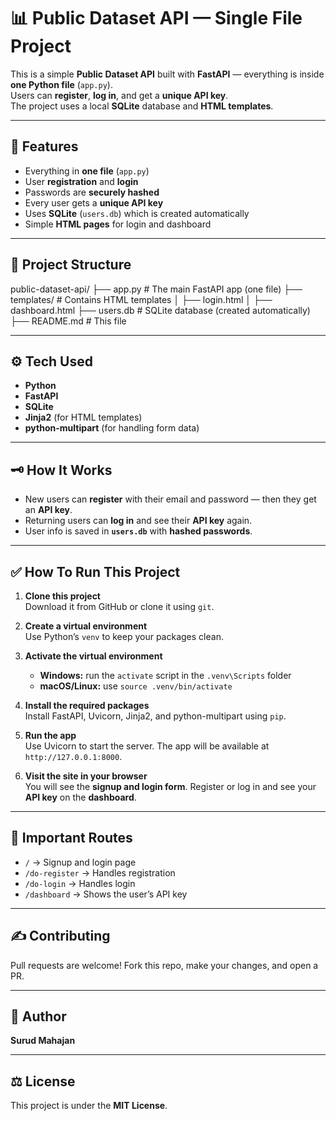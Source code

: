 # 📊 Public Dataset API — Single File Project

This is a simple **Public Dataset API** built with **FastAPI** — everything is inside **one Python file** (`app.py`).  
Users can **register**, **log in**, and get a **unique API key**.  
The project uses a local **SQLite** database and **HTML templates**.

---

## 🚀 Features

- Everything in **one file** (`app.py`)
- User **registration** and **login**
- Passwords are **securely hashed**
- Every user gets a **unique API key**
- Uses **SQLite** (`users.db`) which is created automatically
- Simple **HTML pages** for login and dashboard

---

## 📂 Project Structure
public-dataset-api/
  ├── app.py           # The main FastAPI app (one file)
  ├── templates/       # Contains HTML templates
  │   ├── login.html
  │   ├── dashboard.html
  ├── users.db         # SQLite database (created automatically)
  ├── README.md        # This file


---

## ⚙️ Tech Used

- **Python**
- **FastAPI**
- **SQLite**
- **Jinja2** (for HTML templates)
- **python-multipart** (for handling form data)

---

## 🗝️ How It Works

- New users can **register** with their email and password — then they get an **API key**.
- Returning users can **log in** and see their **API key** again.
- User info is saved in **`users.db`** with **hashed passwords**.

---

## ✅ How To Run This Project

1. **Clone this project**  
   Download it from GitHub or clone it using `git`.

2. **Create a virtual environment**  
   Use Python’s `venv` to keep your packages clean.

3. **Activate the virtual environment**  
   - **Windows:** run the `activate` script in the `.venv\Scripts` folder  
   - **macOS/Linux:** use `source .venv/bin/activate`

4. **Install the required packages**  
   Install FastAPI, Uvicorn, Jinja2, and python-multipart using `pip`.

5. **Run the app**  
   Use Uvicorn to start the server. The app will be available at `http://127.0.0.1:8000`.

6. **Visit the site in your browser**  
   You will see the **signup and login form**. Register or log in and see your **API key** on the **dashboard**.

---

## 📌 Important Routes

- `/` → Signup and login page
- `/do-register` → Handles registration
- `/do-login` → Handles login
- `/dashboard` → Shows the user’s API key

---

## ✍️ Contributing

Pull requests are welcome! Fork this repo, make your changes, and open a PR.

---

## 👤 Author

**Surud Mahajan**

---

## ⚖️ License

This project is under the **MIT License**.









